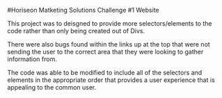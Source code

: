 #Horiseon Matketing Solutions Challenge #1 Website

This project was to deisgned to provide more selectors/elements to the code rather than only being created out of Divs. 

There were also bugs found within the links up at the top that were not sending the user to the correct area that they were looking to gather information from.

The code was able to be modified to include all of the selectors and elements in the appropriate order that provides a user experience that is appealing to the common user.
